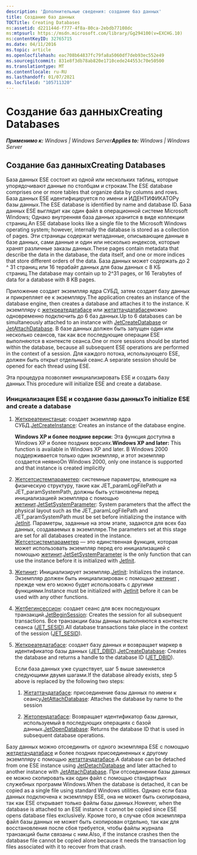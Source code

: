 ```yaml
---
description: 'Дополнительные сведения: создание баз данных'
title: Создание баз данных
TOCTitle: Creating Databases
ms:assetid: d221144d-f777-4f8a-80ca-2ebdb77108dc
ms:mtpsurl: https://msdn.microsoft.com/library/Gg294100(v=EXCHG.10)
ms:contentKeyID: 32765715
ms.date: 04/11/2016
ms.topic: article
ms.openlocfilehash: eac708b64837fc79fa8a5060df7deb93ec552e49
ms.sourcegitcommit: 831e8f3db78ab820e1710cede244553c70e50500
ms.translationtype: MT
ms.contentlocale: ru-RU
ms.lasthandoff: 01/07/2021
ms.locfileid: "105711320"
---
```

# <a name="creating-databases"></a><span data-ttu-id="5dc33-103">Создание баз данных</span><span class="sxs-lookup"><span data-stu-id="5dc33-103">Creating Databases</span></span>


<span data-ttu-id="5dc33-104">_**Применимо к:** Windows | Windows Server_</span><span class="sxs-lookup"><span data-stu-id="5dc33-104">_**Applies to:** Windows | Windows Server_</span></span>

## <a name="creating-databases"></a><span data-ttu-id="5dc33-105">Создание баз данных</span><span class="sxs-lookup"><span data-stu-id="5dc33-105">Creating Databases</span></span>

<span data-ttu-id="5dc33-106">База данных ESE состоит из одной или нескольких таблиц, которые упорядочивают данные по столбцам и строкам.</span><span class="sxs-lookup"><span data-stu-id="5dc33-106">The ESE database comprises one or more tables that organize data by columns and rows.</span></span> <span data-ttu-id="5dc33-107">База данных ESE идентифицируется по имени и ИДЕНТИФИКАТОРу базы данных.</span><span class="sxs-lookup"><span data-stu-id="5dc33-107">The ESE database is identified by name and database ID.</span></span> <span data-ttu-id="5dc33-108">База данных ESE выглядит как один файл в операционной системе Microsoft Windows; Однако внутренняя база данных хранится в виде коллекции страниц.</span><span class="sxs-lookup"><span data-stu-id="5dc33-108">An ESE database looks like a single file to the Microsoft Windows operating system; however, internally the database is stored as a collection of pages.</span></span> <span data-ttu-id="5dc33-109">Эти страницы содержат метаданные, описывающие данные в базе данных, сами данные и один или несколько индексов, которые хранят различные заказы данных.</span><span class="sxs-lookup"><span data-stu-id="5dc33-109">These pages contain metadata that describe the data in the database, the data itself, and one or more indices that store different orders of the data.</span></span> <span data-ttu-id="5dc33-110">База данных может содержать до 2 ^ 31 страниц или 16 терабайт данных для базы данных с 8 КБ страниц.</span><span class="sxs-lookup"><span data-stu-id="5dc33-110">The database may contain up to 2^31 pages, or 16 Terabytes of data for a database with 8 KB pages.</span></span>

<span data-ttu-id="5dc33-111">Приложение создает экземпляр ядра СУБД, затем создает базу данных и прикрепляет ее к экземпляру.</span><span class="sxs-lookup"><span data-stu-id="5dc33-111">The application creates an instance of the database engine, then creates a database and attaches it to the instance.</span></span> <span data-ttu-id="5dc33-112">К экземпляру с [жеткреатедатабасе](./jetcreatedatabase-function.md) или [жетаттачдатабасе](./jetattachdatabase-function.md)можно одновременно подключить до 6 баз данных.</span><span class="sxs-lookup"><span data-stu-id="5dc33-112">Up to 6 databases can be simultaneously attached to an instance with [JetCreateDatabase](./jetcreatedatabase-function.md) or [JetAttachDatabase](./jetattachdatabase-function.md).</span></span> <span data-ttu-id="5dc33-113">В базе данных должен быть запущен один или несколько сеансов, так как все последующие операции ESE выполняются в контексте сеанса.</span><span class="sxs-lookup"><span data-stu-id="5dc33-113">One or more sessions should be started within the database, because all subsequent ESE operations are performed in the context of a session.</span></span> <span data-ttu-id="5dc33-114">Для каждого потока, использующего ESE, должен быть открыт отдельный сеанс.</span><span class="sxs-lookup"><span data-stu-id="5dc33-114">A separate session should be opened for each thread using ESE.</span></span>

<span data-ttu-id="5dc33-115">Эта процедура позволяет инициализировать ESE и создать базу данных.</span><span class="sxs-lookup"><span data-stu-id="5dc33-115">This procedure will initialize ESE and create a database.</span></span>

### <a name="to-initialize-ese-and-create-a-database"></a><span data-ttu-id="5dc33-116">Инициализация ESE и создание базы данных</span><span class="sxs-lookup"><span data-stu-id="5dc33-116">To initialize ESE and create a database</span></span>

1.  <span data-ttu-id="5dc33-117">[Жеткреатеинстанце](./jetcreateinstance-function.md): создает экземпляр ядра СУБД.</span><span class="sxs-lookup"><span data-stu-id="5dc33-117">[JetCreateInstance](./jetcreateinstance-function.md): Creates an instance of the database engine.</span></span>
    
    <span data-ttu-id="5dc33-118">**Windows XP и более поздние версии:** Эта функция доступна в Windows XP и более поздних версиях.</span><span class="sxs-lookup"><span data-stu-id="5dc33-118">**Windows XP and later:** This function is available in Windows XP and later.</span></span> <span data-ttu-id="5dc33-119">В Windows 2000 поддерживается только один экземпляр, и этот экземпляр создается неявно</span><span class="sxs-lookup"><span data-stu-id="5dc33-119">On Windows 2000, only one instance is supported and that instance is created implicitly</span></span>

2.  <span data-ttu-id="5dc33-120">[Жетсетсистемпараметер](./jetsetsystemparameter-function.md): системные параметры, влияющие на физическую структуру, такие как JET_paramLogFilePath и JET_paramSystemPath, должны быть установлены перед инициализацией экземпляра с помощью [жетинит](./jetinit-function.md).</span><span class="sxs-lookup"><span data-stu-id="5dc33-120">[JetSetSystemParameter](./jetsetsystemparameter-function.md): System parameters that the affect the physical layout such as the JET_paramLogFilePath and JET_paramSystemPath must be set before initializing the instance with [JetInit](./jetinit-function.md).</span></span> <span data-ttu-id="5dc33-121">Параметры, заданные на этом этапе, задаются для всех баз данных, создаваемых в экземпляре.</span><span class="sxs-lookup"><span data-stu-id="5dc33-121">The parameters set at this stage are set for all databases created in the instance.</span></span> <span data-ttu-id="5dc33-122">[Жетсетсистемпараметер](./jetsetsystemparameter-function.md) — это единственная функция, которая может использовать экземпляр перед его инициализацией с помощью [жетинит](./jetinit-function.md).</span><span class="sxs-lookup"><span data-stu-id="5dc33-122">[JetSetSystemParameter](./jetsetsystemparameter-function.md) is the only function that can use the instance before it is initialized with [JetInit](./jetinit-function.md).</span></span>

3.  <span data-ttu-id="5dc33-123">[Жетинит](./jetinit-function.md): Инициализирует экземпляр.</span><span class="sxs-lookup"><span data-stu-id="5dc33-123">[JetInit](./jetinit-function.md): Initializes the instance.</span></span> <span data-ttu-id="5dc33-124">Экземпляр должен быть инициализирован с помощью [жетинит](./jetinit-function.md) , прежде чем его можно будет использовать с другими функциями.</span><span class="sxs-lookup"><span data-stu-id="5dc33-124">Instance must be initialized with [JetInit](./jetinit-function.md) before it can be used with any other functions.</span></span>

4.  <span data-ttu-id="5dc33-125">[Жетбегинсессион](./jetbeginsession-function.md): создает сеанс для всех последующих транзакций.</span><span class="sxs-lookup"><span data-stu-id="5dc33-125">[JetBeginSession](./jetbeginsession-function.md): Creates the session for all subsequent transactions.</span></span> <span data-ttu-id="5dc33-126">Все транзакции базы данных выполняются в контексте сеанса ([JET_SESID](./jet-sesid.md)).</span><span class="sxs-lookup"><span data-stu-id="5dc33-126">All database transactions take place in the context of the session ([JET_SESID](./jet-sesid.md)).</span></span>

5.  <span data-ttu-id="5dc33-127">[Жеткреатедатабасе](./jetcreatedatabase-function.md): создает базу данных и возвращает маркер в идентификатор базы данных ([JET_DBID](./jet-dbid.md)).</span><span class="sxs-lookup"><span data-stu-id="5dc33-127">[JetCreateDatabase](./jetcreatedatabase-function.md): Creates the database and returns a handle to the database ID ([JET_DBID](./jet-dbid.md)).</span></span>
    
    <span data-ttu-id="5dc33-128">Если база данных уже существует, шаг 5 выше заменяется следующими двумя шагами.</span><span class="sxs-lookup"><span data-stu-id="5dc33-128">If the database already exists, step 5 above is replaced by the following two steps:</span></span>
    
    1.  <span data-ttu-id="5dc33-129">[Жетаттачдатабасе](./jetattachdatabase-function.md): присоединение базы данных по имени к сеансу</span><span class="sxs-lookup"><span data-stu-id="5dc33-129">[JetAttachDatabase](./jetattachdatabase-function.md): Attaches the database by name to the session</span></span>
    
    2.  <span data-ttu-id="5dc33-130">[Жетопендатабасе](./jetopendatabase-function.md): Возвращает идентификатор базы данных, используемый в последующих операциях с базой данных.</span><span class="sxs-lookup"><span data-stu-id="5dc33-130">[JetOpenDatabase](./jetopendatabase-function.md): Returns the database ID that is used in subsequent database operations.</span></span>

<span data-ttu-id="5dc33-131">Базу данных можно отсоединить от одного экземпляра ESE с помощью [жетдетачдатабасе](./jetdetachdatabase-function.md) и более поздних присоединенных к другому экземпляру с помощью [жетаттачдатабасе](./jetattachdatabase-function.md).</span><span class="sxs-lookup"><span data-stu-id="5dc33-131">A database can be detached from one ESE instance using [JetDetachDatabase](./jetdetachdatabase-function.md) and later attached to another instance with [JetAttachDatabase](./jetattachdatabase-function.md).</span></span> <span data-ttu-id="5dc33-132">При отсоединении базы данных ее можно скопировать как один файл с помощью стандартных служебных программ Windows.</span><span class="sxs-lookup"><span data-stu-id="5dc33-132">When the database is detached, it can be copied as a single file using standard Windows utilities.</span></span> <span data-ttu-id="5dc33-133">Однако если база данных подключена к экземпляру ESE, она не может быть скопирована, так как ESE открывает только файлы базы данных.</span><span class="sxs-lookup"><span data-stu-id="5dc33-133">However, when the database is attached to an ESE instance it cannot be copied since ESE opens database files exclusively.</span></span> <span data-ttu-id="5dc33-134">Кроме того, в случае сбоя экземпляра файл базы данных не может быть скопирован отдельно, так как для восстановления после сбоя требуется, чтобы файлы журнала транзакций были связаны с ним.</span><span class="sxs-lookup"><span data-stu-id="5dc33-134">Also, if the instance crashes then the database file cannot be copied alone because it needs the transaction log files associated with it to recover from that crash.</span></span>
